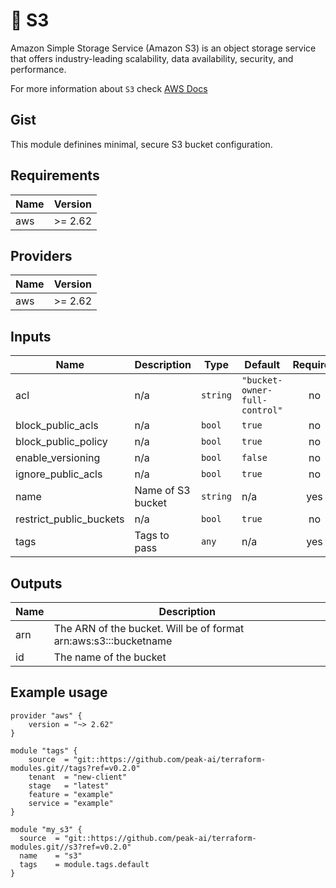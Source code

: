 # :open_file_folder: S3

Amazon Simple Storage Service (Amazon S3) is an object storage service that offers industry-leading scalability, data availability, security, and performance.

For more information about `S3` check [AWS Docs](https://aws.amazon.com/s3/)

## Gist
This module definines minimal, secure S3 bucket configuration.

## Requirements

| Name | Version |
|------|---------|
| aws | >= 2.62 |

## Providers

| Name | Version |
|------|---------|
| aws | >= 2.62 |

## Inputs

| Name | Description | Type | Default | Required |
|------|-------------|------|---------|:--------:|
| acl | n/a | `string` | `"bucket-owner-full-control"` | no |
| block\_public\_acls | n/a | `bool` | `true` | no |
| block\_public\_policy | n/a | `bool` | `true` | no |
| enable\_versioning | n/a | `bool` | `false` | no |
| ignore\_public\_acls | n/a | `bool` | `true` | no |
| name | Name of S3 bucket | `string` | n/a | yes |
| restrict\_public\_buckets | n/a | `bool` | `true` | no |
| tags | Tags to pass | `any` | n/a | yes |

## Outputs

| Name | Description |
|------|-------------|
| arn | The ARN of the bucket. Will be of format arn:aws:s3:::bucketname |
| id | The name of the bucket |

## Example usage

```hcl
provider "aws" {
    version = "~> 2.62"
}

module "tags" {
    source  = "git::https://github.com/peak-ai/terraform-modules.git//tags?ref=v0.2.0"
    tenant  = "new-client"
    stage   = "latest"
    feature = "example"
    service = "example"
}

module "my_s3" {
  source  = "git::https://github.com/peak-ai/terraform-modules.git//s3?ref=v0.2.0"
  name    = "s3"
  tags    = module.tags.default
}
```
